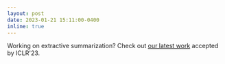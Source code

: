 ```yaml
---
layout: post
date: 2023-01-21 15:11:00-0400
inline: true
---
```

Working on extractive summarization? Check out [our latest work](https://openreview.net/pdf?id=HehQobsr0S) accepted by ICLR'23. 